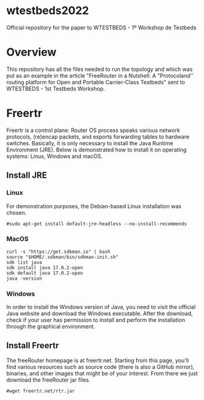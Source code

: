 # wtestbeds2022
Official repository for the paper to WTESTBEDS - 1º Workshop de Testbeds

# Overview
This repository has all the files needed to run the topology and which was put as an example in the article "FreeRouter in a Nutshell: A "Protocoland'' routing platform for Open and Portable Carrier-Class Testbeds" sent to WTESTBEDS - 1st Testbeds Workshop.

# Freertr
Freertr is a control plane: Router OS process speaks various network protocols, (re)encap packets, and exports forwarding tables to hardware switches. Basically, it is only necessary to install the Java Runtime Environment (JRE). Below is demonstrated how to install it on operating systems: Linux, Windows and macOS.

## Install JRE
### Linux
For demonstration purposes, the Debian-based Linux installation was chosen.
```console
#sudo apt-get install default-jre-headless --no-install-recommends
```

### MacOS
```console
curl -s "https://get.sdkman.io" | bash
source "$HOME/.sdkman/bin/sdkman-init.sh"
sdk list java
sdk install java 17.0.2-open
sdk default java 17.0.2-open
java -version
```

### Windows
In order to install the Windows version of Java, you need to visit the official Java website and download the Windows executable. After the download, check if your user has permission to install and perform the installation through the graphical environment. 

## Install Freertr
The freeRouter homepage is at freertr.net. Starting from this page, you'll find various resources such as source code (there is also a GitHub mirror), binaries, and other images that might be of your interest. From there we just download the freeRouter jar files.

```console
#wget freertr.net/rtr.jar
````


